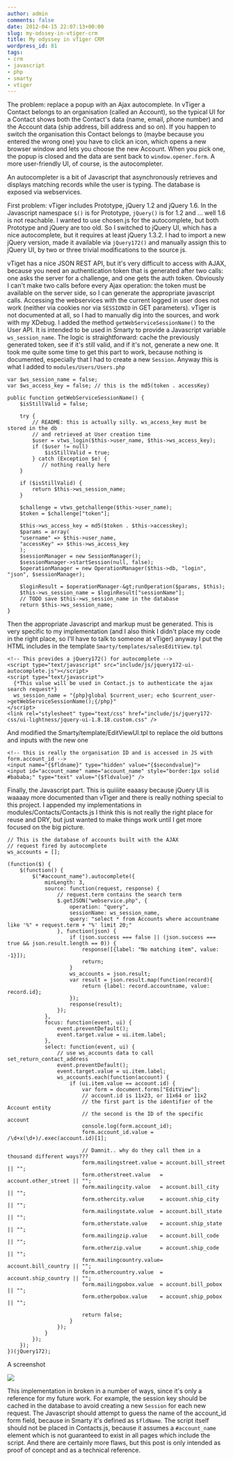 ```yaml
---
author: admin
comments: false
date: 2012-04-15 22:07:13+00:00
slug: my-odssey-in-vtiger-crm
title: My odyssey in vTiger CRM
wordpress_id: 81
tags:
- crm
- javascript
- php
- smarty
- vtiger
---
```


The problem: replace a popup with an Ajax autocomplete. In vTiger a Contact belongs to an organisation (called an Account), so the typical UI for a Contact shows both the Contact's data (name, email, phone number) and the Account data (ship address, bill address and so on). If you happen to switch the organisation this Contact belongs to (maybe because you entered the wrong one) you have to click an icon, which opens a new browser window and lets you choose the new Account. When you pick one, the popup is closed and the data are sent back to `window.opener.form`. A more user-friendly UI, of course, is the autocompleter.<!--more-->

An autocompleter is a bit of Javascript that asynchronously retrieves and displays matching records while the user is typing. The database is exposed via webservices.

First problem: vTiger includes Prototype, jQuery 1.2 and jQuery 1.6. In the Javascript namespace `$()` is for Prototype, `jQuery()` is for 1.2 and ... well 1.6 is not reachable. I wanted to use chosen.js for the autocomplete, but both Prototype and jQuery are too old. So I switched to jQuery UI, which has a nice autocomplete, but it requires at least jQuery 1.3.2. I had to import a new jQuery version, made it available via `jQuery172()` and manually assign this to jQuery UI, by two or three trivial modifications to the source js.

vTiget has a nice JSON REST API, but it's very difficult to access with AJAX, because you need an authentication token that is generated after two calls: one asks the server for a challenge, and one gets the auth token. Obviously I can't make two calls before every Ajax operation: the token must be available on the server side, so I can generate the appropriate javascript calls. Accessing the webservices with the current logged in user does not work (neither via cookies nor via `SESSIONID` in GET parameters). vTiger is not documented at all, so I had to manually dig into the sources, and work with my XDebug. I added the method `getWebServiceSessionName()` to the User API. It is intended to be used in Smarty to provide a Javascript variable `ws_session_name`. The logic is straightforward: cache the previously generated token, see if it's still valid, and if it's not, generate a new one. It took me quite some time to get this part to work, because nothing is documented, especially that I had to create a new `Session`. Anyway this is what I added to `modules/Users/Users.php`

    
    var $ws_session_name = false;
    var $ws_access_key = false; // this is the md5(token . accessKey)
    
    public function getWebServiceSessionName() {
        $isStillValid = false;
        
        try {
            // README: this is actually silly. ws_access_key must be stored in the db
            // and retrieved at User creation time
            $user = vtws_login($this->user_name, $this->ws_access_key);
            if ($user != null)
                $isStillValid = true;
            } catch (Exception $e) {
               // nothing really here
        }
        
        if ($isStillValid) {
            return $this->ws_session_name;
        }
    
        $challenge = vtws_getchallenge($this->user_name);
        $token = $challenge["token"];
    
        $this->ws_access_key = md5($token . $this->accesskey);
        $params = array(
        "username" => $this->user_name,
        "accessKey" => $this->ws_access_key
        );
        $sessionManager = new SessionManager();
        $sessionManager->startSession(null, false);
        $operationManager = new OperationManager($this->db, "login", "json", $sessionManager);
    
        $loginResult = $operationManager-&gt;runOperation($params, $this);
        $this->ws_session_name = $loginResult["sessionName"];
        // TODO save $this->ws_session_name in the database
        return $this->ws_session_name;
    }


Then the appropriate Javascript and markup must be generated. This is very specific to my implementation (and I also think I didn't place my code in the right place, so I'll have to talk to someone at vTiger) anyway I put the HTML includes in the template `Smarty/templates/salesEditView.tpl`

    
    <!-- This provides a jQuery172() for autocomplete -->
    <script type="text/javascript" src="include/js/jquery172-ui-autocomplete.js"></script>
    <script type="text/javascript">
      {*This value will be used in Contact.js to authenticate the ajax search request*}
      ws_session_name = "{php}global $current_user; echo $current_user->getWebServiceSessionName();{/php}"
    </script>
    <link rel="stylesheet" type="text/css" href="include/js/jquery172-css/ui-lightness/jquery-ui-1.8.18.custom.css" />


And modified the Smarty/template/EditViewUI.tpl to replace the old buttons and inputs with the new one

    
    <!-- this is really the organisation ID and is accessed in JS with form.account_id -->
    <input name="{$fldname}" type="hidden" value="{$secondvalue}">
    <input id="account_name" name="account_name" style="border:1px solid #bababa;" type="text" value="{$fldvalue}" />


Finally, the Javascript part. This is quiiiite eaaasy because jQuery UI is waaaay more documented than vTiger and there is really nothing special to this project. I appended my implementations in modules/Contacts/Contacts.js I think this is not really the right place for reuse and DRY, but just wanted to make things work until I get more focused on the big picture.

    
    // This is the database of accounts built with the AJAX
    // request fired by autocomplete
    ws_accounts = [];
    
    (function($) {
    	$(function() {
    		$("#account_name").autocomplete({
    			minLength: 3,
    			source: function(request, response) {
    				// request.term contains the search term
    				$.getJSON("webservice.php", {
    					operation: "query",
    					sessionName: ws_session_name,
    					query: "select * from Accounts where accountname like '%" + request.term + "%' limit 20;"
    				}, function(json) {
    					if (json.success === false || (json.success === true && json.result.length == 0)) {
    						response([{label: "No matching item", value: -1}]);
    						return;
    					}
    					ws_accounts = json.result;
    					var result = json.result.map(function(record){
    						return {label: record.accountname, value: record.id};
    					});
    					response(result);
    				});
    			},
    			focus: function(event, ui) {
    				event.preventDefault();
    				event.target.value = ui.item.label;
    			},
    			select: function(event, ui) {
    				// use ws_accounts data to call set_return_contact_address
    				event.preventDefault();
    				event.target.value = ui.item.label;
    				ws_accounts.each(function(account) {
    					if (ui.item.value == account.id) {
    						var form = document.forms["EditView"];
    						// account.id is 11x23, or 11x64 or 11x2
    						// the first part is the identifier of the Account entity
    						// the second is the ID of the specific account
    						console.log(form.account_id);
    						form.account_id.value = /\d+x(\d+)/.exec(account.id)[1];
    
    						// Damnit.. why do they call them in a thousand different ways???
    						form.mailingstreet.value = account.bill_street  || "";
    						form.otherstreet.value   = account.other_street || "";
    						form.mailingcity.value   = account.bill_city    || "";
    						form.othercity.value     = account.ship_city    || "";
    						form.mailingstate.value  = account.bill_state   || "";
    						form.otherstate.value    = account.ship_state   || "";
    						form.mailingzip.value    = account.bill_code    || "";
    						form.otherzip.value      = account.ship_code    || "";
    						form.mailingcountry.value= account.bill_country || "";
    						form.othercountry.value  = account.ship_country || "";
    						form.mailingpobox.value  = account.bill_pobox   || "";
    						form.otherpobox.value    = account.ship_pobox   || "";
    
    						return false;
    					}
    				});
    			}
    		});
    	});
    })(jQuery172);




A screenshot

[![](http://zybnet.com/wordpress/wp-content/uploads/vtiger-autocomplete.png)](http://zybnet.com/wordpress/wp-content/uploads/vtiger-autocomplete.png)

This implementation in broken in a number of ways, since it's only a reference for my future work. For example, the session key should be cached in the database to avoid creating a new `Session` for each new request. The Javascript should attempt to guess the name of the account_id form field, because in Smarty it's defined as `$fldName`. The script itself should not be placed in Contacts.js, because it assumes a `#account_name` element which is not guaranteed to exist in all pages which include the script. And there are certainly more flaws, but this post is only intended as proof of concept and as a technical reference.
